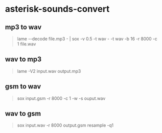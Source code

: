 # asterisk-sounds-convert

## mp3 to wav 

> lame --decode file.mp3 - | sox -v 0.5 -t wav - -t wav -b 16 -r 8000 -c 1 file.wav

## wav to mp3

> lame -V2 input.wav output.mp3

## gsm to wav

> sox input.gsm -r 8000 -c 1 -w -s ouput.wav

## wav to gsm

> sox input.wav -r 8000 output.gsm resample -q1
